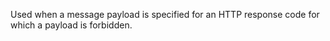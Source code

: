 
Used when a message payload is specified for an HTTP response code for which
a payload is forbidden.

<a id="ERR_HTTP2_PING_CANCEL"></a>
